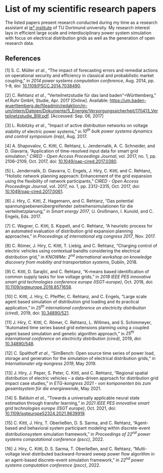 List of my scientific research papers
=====================================

The listed papers present research conducted during my time as a
research assistant at [ie³ institute](https://ie3.etit.tu-dortmund.de/)
of TU Dortmund university. My research interest lays in efficient large
scale and interdisciplinary power system simulation with focus on
electrical distribution grids as well as the generation of open research
data.

References
----------

\[1\] S. C. Müller *et al.*, “The impact of forecasting errors and
remedial actions on operational security and efficiency in classical and
probabilistic market coupling,” in *2014 power systems computation
conference*, Aug. 2014, pp. 1–8, doi:
[10.1109/PSCC.2014.7038490](https://doi.org/10.1109/PSCC.2014.7038490).

\[2\] C. Rehtanz *et al.*, “Verteilnetzstudie für das land
baden"=Württemberg,” ef.Ruhr GmbH, Studie, Apr. 2017 \[Online\].
Available:
<https://um.baden-wuerttemberg.de/fileadmin/redaktion/m-um/intern/Dateien/Dokumente/5_Energie/Versorgungssicherheit/170413_Verteilnetzstudie_BW.pdf>.
\[Accessed: Sep. 06, 2017\]

\[3\] L. Robitzky *et al.*, “Impact of active distribution networks on
voltage stability of electric power systems,” in *10<sup>th</sup> bulk
power systems dynamics and control symposium (irep)*, Aug. 2017.

\[4\] A. Shapovalov, C. Kittl, C. Rehtanz, L. Jendernalik, A. C.
Schneider, and D. Giavarra, “Application of time-resolved input data for
smart grid simulation,” *CIRED - Open Access Proceedings Journal*, vol.
2017, no. 1, pp. 2106–2109, Oct. 2017, doi:
[10.1049/oap-cired.2017.0380](https://doi.org/10.1049/oap-cired.2017.0380).

\[5\] L. Jendernalik, D. Giavarra, C. Engels, J. Hiry, C. Kittl, and C.
Rehtanz, “Holistic network planning approach: Enhancement of the grid
expansion using the flexibility of network participants,” *CIRED - Open
Access Proceedings Journal*, vol. 2017, no. 1, pp. 2312–2315, Oct. 2017,
doi:
[10.1049/oap-cired.2017.0061](https://doi.org/10.1049/oap-cired.2017.0061).

\[6\] J. Hiry, C. Kittl, Z. Hagemann, and C. Rehtanz, “Das potential
spannungsebenenübergreifender zeitreihensimulationen für die
verteilnetzplanung,” in *Smart energy 2017*, U. Großmann, I. Kunold, and
C. Engels, Eds. 2017.

\[7\] C. Wagner, C. Kittl, S. Kippelt, and C. Rehtanz, “A heuristic
process for an automated evaluation of distribution grid expansion
planning approaches,” in *Proceedings of international etg congress
2017*, Nov. 2017.

\[8\] C. Römer, J. Hiry, C. Kittl, T. Liebig, and C. Rehtanz, “Charging
control of electric vehicles using contextual bandits considering the
electrical distribution grid,” in *KNOWMe: 2<sup>nd</sup> international
workshop on knowledge discovery from mobility and transportation
systems*, Dublin, 2018.

\[9\] C. Kittl, D. Sarajlić, and C. Rehtanz, “K-means based
identification of common supply tasks for low voltage grids,” in *2018
IEEE PES innovative smart grid technologies conference europe
(ISGT-europe)*, Oct. 2018, doi:
[10.1109/isgteurope.2018.8571658](https://doi.org/10.1109/isgteurope.2018.8571658).

\[10\] C. Kittl, J. Hiry, C. Pfeiffer, C. Rehtanz, and C. Engels, “Large
scale agent based simulation of distribution grid loading and its
practical application,” in *25<sup>th</sup> international conference on
electricity distribution (cired)*, 2019, doi:
[10.34890/521](https://doi.org/10.34890/521).

\[11\] J. Hiry, C. Kittl, C. Römer, C. Rehtanz, L. Willmes, and S.
Schimmeyer, “Automated time series based grid extensions planning using
a coupled agent based simulation and genetic algorithm approach,” in
*25<sup>th</sup> international conference on electricity distribution
(cired)*, 2019, doi: [10.34890/548](https://doi.org/10.34890/548).

\[12\] C. Spalthoff *et al.*, “SimBench: Open source time series of
power load, storage and generation for the simulation of electrical
distribution grids,” in *Internationaler etg-kongress 2019*, May 2019.

\[13\] J. Hiry, J. Peper, S. Peter, C. Kittl, and C. Rehtanz, “Regional
spatial distribution of electric vehicles – a data-driven approach for
distribution grid impact case studies,” in *ETG-kongress 2021 - von
komponenten bis zum gesamtsystem für die energiewende*, May 2021.

\[14\] S. Balduin *et al.*, “Towards a universally applicable neural
state estimation through transfer learning,” in *2021 IEEE PES
innovative smart grid technologies europe (ISGT europe)*, Oct. 2021,
doi:
[10.1109/isgteurope52324.2021.9639919](https://doi.org/10.1109/isgteurope52324.2021.9639919).

\[15\] C. Kittl, J. Hiry, T. Oberließen, D. S. Sarma, and C. Rehtanz,
“Agent-based and behavioral system participant modeling within
discrete-event distributionsystem simulation framework,” in *Proceedings
of 22<sup>nd</sup> power systems computational conference (pscc)*, 2022.

\[16\] J. Hiry, C. Kittl, D. S. Sarma, T. Oberließen, and C. Rehtanz,
“Multi-voltage level distributed backward-forward sweep power flow
algorithm in an agent-based discrete-event simulation framework,” in
*22<sup>nd</sup> power systems computation conference (pscc)*, 2022.
